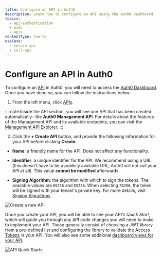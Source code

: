 ```yaml
---
title: Configure an API in Auth0
description: Learn how to configure an API using the Auth0 Dashboard.
topics:
  - api-authentication
  - oidc
  - apis
contentType: how-to
useCase:
  - secure-api
  - call-api
---
```

# Configure an API in Auth0

To configure an [API](/api-auth/apis.md) in Auth0, you will need to access the [Auth0 Dashboard](${manage.url}). Once you have done so, you can follow the instructions below.

1. From the left menu, click [APIs](${manage_url}/#/apis).

::: note
Inside the API section, you will see one API that has been created automatically--the **Auth0 Management API**. For details about the features of the Management API and its available endpoints, you can visit the [Management API Explorer](/api/management/v2).
:::

2. Click the **+ Create API** button, and provide the following information for your API before clicking **Create**:

- **Name**: a friendly name for the API. Does not affect any functionality.

- **Identifier**: a unique identifier for the API. We recommend using a URL (this doesn't have to be a publicly available URL; Auth0 will not call your API at all). This value **cannot be modified** afterwards.

- **Signing Algorithm**: the algorithm with which to sign the tokens. The available values are `HS256` and `RS256`. When selecting `RS256`, the token will be signed with your tenant's private key. For more details, visit [Signing Algorithms](/api-auth/concepts/signing-algorithms).

![Create a new API](/media/articles/api/overview/create-api.png)

Once you create your API, you will be able to see your API's *Quick Start*, which will guide you through any API code changes you will need to make to implement your API. These generally consist of choosing a JWT library from a pre-defined list and configuring the library to validate the [Access Tokens](/tokens/access-token) in your API. You will also see some additional [dashboard views for your API](/api-auth/reference/dashboard/views-for-apis).

![API Quick Starts](/media/articles/api/overview/quickstarts-view.png)
